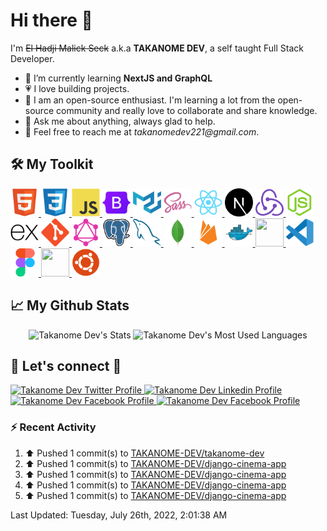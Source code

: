 # Hi there 👋

I'm ~~El Hadji Malick Seck~~ a.k.a **TAKANOME DEV**, a self taught Full Stack Developer.

- 🌱 I’m currently learning **NextJS and GraphQL**
- 💗 I love building projects.
- 👯 I am an open-source enthusiast. I'm learning a lot from the open-source community and really love to collaborate and share knowledge.
- 💬 Ask me about anything, always glad to help.
- 📩 Feel free to reach me at _takanomedev221@gmail.com_.
<!-- <img align="right" src="https://github.com/TAKANOME-DEV/takanome-dev/blob/master/code.gif?raw=true" alt="GIF"  width="300" height="200" /> -->

## 🛠 My Toolkit

<p align="left">
 <a href="#">
    <img src="https://raw.githubusercontent.com/devicons/devicon/master/icons/html5/html5-original.svg" alt="" width="45" height="45" />
  </a>
 <a href="#">
    <img src="https://raw.githubusercontent.com/devicons/devicon/master/icons/css3/css3-original.svg" alt="" width="45" height="45" />
  </a>
 <a href="#">
    <img src="https://raw.githubusercontent.com/devicons/devicon/master/icons/javascript/javascript-original.svg" alt="" width="45" height="45" />
  </a>
  <a href="#">
    <img src="https://raw.githubusercontent.com/devicons/devicon/master/icons/bootstrap/bootstrap-original.svg" alt="" width="45" height="45" />
  </a>
  <a href="#">
    <img src="https://raw.githubusercontent.com/devicons/devicon/master/icons/materialui/materialui-original.svg" alt="" width="45" height="45" />
  </a>
  <a href="#">
    <img src="https://raw.githubusercontent.com/devicons/devicon/master/icons/sass/sass-original.svg" alt="" width="45" height="45" />
  </a>
  <a href="#">
    <img src="https://raw.githubusercontent.com/devicons/devicon/master/icons/react/react-original.svg" alt="" width="45" height="45" />
  </a>
  <a href="#">
    <img src="https://raw.githubusercontent.com/devicons/devicon/master/icons/nextjs/nextjs-original.svg" alt="" width="45" height="45" />
  </a>
  <a href="#">
    <img src="https://raw.githubusercontent.com/devicons/devicon/master/icons/redux/redux-original.svg" alt="" width="45" height="45" />
  </a>
  <a href="#">
    <img src="https://raw.githubusercontent.com/devicons/devicon/master/icons/nodejs/nodejs-original.svg" alt="" width="45" height="45" />
  </a>
  <a href="#">
    <img src="https://raw.githubusercontent.com/devicons/devicon/master/icons/express/express-original.svg" alt="" width="45" height="45" />
  </a>
  <a href="#">
    <img src="https://raw.githubusercontent.com/devicons/devicon/master/icons/git/git-original.svg" alt="" width="45" height="45" />
  </a>
  <a href="#">
    <img src="https://raw.githubusercontent.com/devicons/devicon/master/icons/graphql/graphql-plain.svg" alt="" width="45" height="45" />
  </a>
  <a href="#">
    <img src="https://raw.githubusercontent.com/devicons/devicon/master/icons/postgresql/postgresql-original.svg" alt="" width="45" height="45" />
  </a>
  <a href="#">
    <img src="https://raw.githubusercontent.com/devicons/devicon/master/icons/mysql/mysql-original.svg" alt="" width="45" height="45" />
  </a>
  <a href="#">
    <img src="https://raw.githubusercontent.com/devicons/devicon/master/icons/mongodb/mongodb-original.svg" alt="" width="45" height="45" />
  </a>
  <a href="#">
    <img src="https://raw.githubusercontent.com/devicons/devicon/master/icons/firebase/firebase-plain.svg" alt="" width="45" height="45" />
  </a>
  <a href="#">
    <img src="https://raw.githubusercontent.com/devicons/devicon/master/icons/docker/docker-original.svg" alt="" width="45" height="45" />
  </a>
  <a href="#">
    <img src="https://upload.wikimedia.org/wikipedia/commons/3/35/Tux.svg" alt="" width="45" height="45" />
  </a>
  <a href="#">
    <img src="https://raw.githubusercontent.com/devicons/devicon/master/icons/vscode/vscode-original.svg" alt="" width="45" height="45" />
  </a>
  <a href="#">
    <img src="https://raw.githubusercontent.com/devicons/devicon/master/icons/figma/figma-original.svg" alt="" width="45" height="45" />
  </a>
  <a href="#">
    <img src="https://www.vectorlogo.zone/logos/getpostman/getpostman-icon.svg" alt="" width="45" height="45" />
  </a>
  <a href="#">
    <img src="https://raw.githubusercontent.com/devicons/devicon/master/icons/ubuntu/ubuntu-plain.svg" alt="" width="45" height="45" />
  </a>
</p>

## 📈 My Github Stats

<p align="center">
  <img width="54%" src="https://taka-github-readme-stats.vercel.app/api?username=takanome-dev&show_icons=true&theme=tokyonight" alt="Takanome Dev's Stats" />
  <img width="45%" src="https://taka-github-readme-stats.vercel.app/api/top-langs/?username=takanome-dev&theme=tokyonight&layout=compact" alt="Takanome Dev's Most Used Languages" />
</p>

## 🤝 Let's connect 🤝

<p>
  <a href="https://twitter.com/takanome_dev" target="_blank">
    <img src="https://cdn.jsdelivr.net/npm/simple-icons@v6/icons/twitter.svg" alt="Takanome Dev Twitter Profile" width="45" height="45" />
  </a>
  <a href="https://www.linkedin.com/in/takanome-dev/" target="_blank">
    <img src="https://cdn.jsdelivr.net/npm/simple-icons@v6/icons/linkedin.svg" alt="Takanome Dev Linkedin Profile" width="45" height="45" />
    </a>
  <a href="https://web.facebook.com/TakanomeDev/" target="_blank">
    <img src="https://cdn.jsdelivr.net/npm/simple-icons@v6/icons/facebook.svg" alt="Takanome Dev Facebook Profile" width="45" height="45" />
  </a>
  <a href="https://www.instagram.com/takanome_dev/" target="_blank">
    <img src="https://cdn.jsdelivr.net/npm/simple-icons@v6/icons/instagram.svg" alt="Takanome Dev Facebook Profile" width="45" height="45" />
  </a>
</p>

### ⚡ Recent Activity

<!--RECENT_ACTIVITY:start-->
1. ⬆️ Pushed 1 commit(s) to [TAKANOME-DEV/takanome-dev](https://github.com/TAKANOME-DEV/takanome-dev)
2. ⬆️ Pushed 1 commit(s) to [TAKANOME-DEV/django-cinema-app](https://github.com/TAKANOME-DEV/django-cinema-app)
3. ⬆️ Pushed 1 commit(s) to [TAKANOME-DEV/django-cinema-app](https://github.com/TAKANOME-DEV/django-cinema-app)
4. ⬆️ Pushed 1 commit(s) to [TAKANOME-DEV/django-cinema-app](https://github.com/TAKANOME-DEV/django-cinema-app)
5. ⬆️ Pushed 1 commit(s) to [TAKANOME-DEV/django-cinema-app](https://github.com/TAKANOME-DEV/django-cinema-app)
<!--RECENT_ACTIVITY:end-->

<!--RECENT_ACTIVITY:last_update-->
Last Updated: Tuesday, July 26th, 2022, 2:01:38 AM
<!--RECENT_ACTIVITY:last_update_end-->
